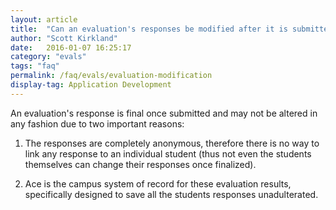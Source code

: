 ```yaml
---
layout: article
title:  "Can an evaluation's responses be modified after it is submitted?"
author: "Scott Kirkland"
date:   2016-01-07 16:25:17
category: "evals"
tags: "faq"
permalink: /faq/evals/evaluation-modification
display-tag: Application Development
---
```


An evaluation's response is final once submitted and may not be altered in any fashion due to two important reasons:

1) The responses are completely anonymous, therefore there is no way to link any response to an individual student (thus not even the students themselves can change their responses once finalized).

2) Ace is the campus system of record for these evaluation results, specifically designed to save all the students responses unadulterated.
